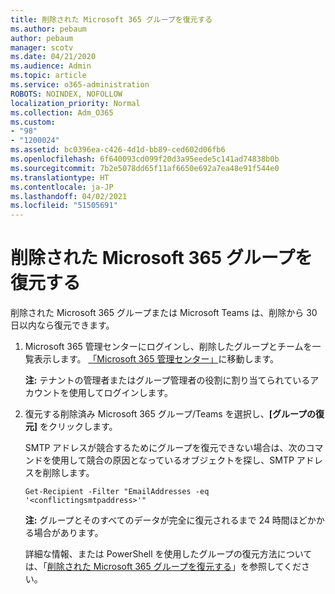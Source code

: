 ```yaml
---
title: 削除された Microsoft 365 グループを復元する
ms.author: pebaum
author: pebaum
manager: scotv
ms.date: 04/21/2020
ms.audience: Admin
ms.topic: article
ms.service: o365-administration
ROBOTS: NOINDEX, NOFOLLOW
localization_priority: Normal
ms.collection: Adm_O365
ms.custom:
- "98"
- "1200024"
ms.assetid: bc0396ea-c426-4d1d-bb89-ced602d06fb6
ms.openlocfilehash: 6f640093cd099f20d3a95eede5c141ad74838b0b
ms.sourcegitcommit: 7b2e5078dd65f11af6650e692a7ea48e91f544e0
ms.translationtype: HT
ms.contentlocale: ja-JP
ms.lasthandoff: 04/02/2021
ms.locfileid: "51505691"
---
```

# <a name="restore-a-deleted-microsoft-365-group"></a>削除された Microsoft 365 グループを復元する

削除された Microsoft 365 グループまたは Microsoft Teams は、削除から 30 日以内なら復元できます。

1. Microsoft 365 管理センターにログインし、削除したグループとチームを一覧表示します。 [「Microsoft 365 管理センター」](https://aka.ms/RestoreDeletedGroup)に移動します。

    **注:** テナントの管理者またはグループ管理者の役割に割り当てられているアカウントを使用してログインします。

1. 復元する削除済み Microsoft 365 グループ/Teams を選択し、**[グループの復元]** をクリックします。

    SMTP アドレスが競合するためにグループを復元できない場合は、次のコマンドを使用して競合の原因となっているオブジェクトを探し、SMTP アドレスを削除します。

    `Get-Recipient -Filter "EmailAddresses -eq '<conflictingsmtpaddress>'"`

    **注:** グループとそのすべてのデータが完全に復元されるまで 24 時間ほどかかる場合があります。

    詳細な情報、または PowerShell を使用したグループの復元方法については、「[削除された Microsoft 365 グループを復元する](https://go.microsoft.com/fwlink/?linkid=867802)」を参照してください。